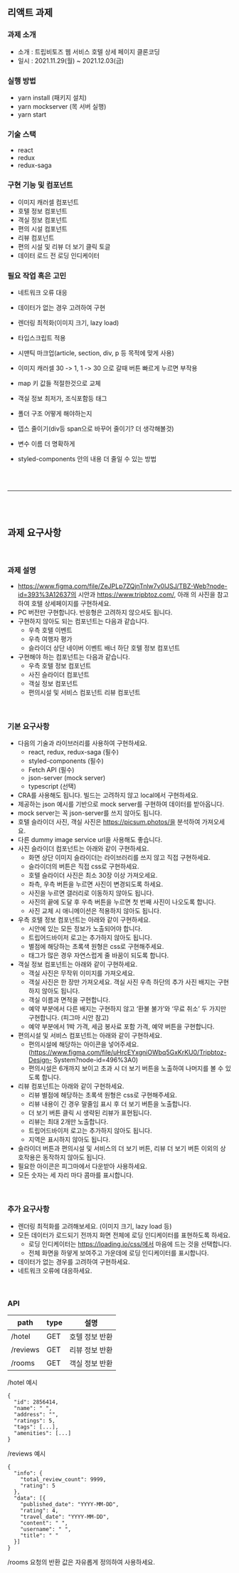 ## 리액트 과제

### 과제 소개

- 소개 : 트립비토즈 웹 서비스 호텔 상세 페이지 클론코딩
- 일시 : 2021.11.29(월) ~ 2021.12.03(금)

### 실행 방법

- yarn install (패키지 설치)
- yarn mockserver (목 서버 실행)
- yarn start

### 기술 스택

- react
- redux
- redux-saga

### 구현 기능 및 컴포넌트

- 이미지 캐러셀 컴포넌트
- 호텔 정보 컴포넌트
- 객실 정보 컴포넌트
- 편의 시설 컴포넌트
- 리뷰 컴포넌트
- 편의 시설 및 리뷰 더 보기 클릭 토글
- 데이터 로드 전 로딩 인디케이터

### 필요 작업 혹은 고민

- 네트워크 오류 대응
- 데이터가 없는 경우 고려하여 구현
- 렌더링 최적화(이미지 크기, lazy load)
- 타입스크립트 적용

- 시맨틱 마크업(article, section, div, p 등 목적에 맞게 사용)
- 이미지 캐러셀 30 -> 1, 1 -> 30 으로 갈때 버튼 빠르게 누르면 부작용
- map 키 값들 적절한것으로 교체
- 객실 정보 최저가, 조식포함등 태그

- 폴더 구조 어떻게 해야하는지
- 뎁스 줄이기(div등 span으로 바꾸어 줄이기? 더 생각해볼것)
- 변수 이름 더 명확하게
- styled-components 안의 내용 더 줄일 수 있는 방법

<br>
<br>
<hr>
<br>
<br>

## 과제 요구사항

<br>

### 과제 설명

- https://www.figma.com/file/ZeJPLp7ZQjnTnlw7v0lJSJ/TBZ-Web?node-id=393%3A12637의 시안과 https://www.tripbtoz.com/, 아래 의 사진을 참고하여 호텔 상세페이지를 구현하세요.
- PC 버전만 구현합니다. 반응형은 고려하지 않으셔도 됩니다.
- 구현하지 않아도 되는 컴포넌트는 다음과 같습니다.
  - 우측 호텔 이벤트
  - 우측 여행자 평가
  - 슬라이더 상단 네이버 이벤트 배너 하단 호텔 정보 컴포넌트
- 구현해야 하는 컴포넌트는 다음과 같습니다.
  - 우측 호텔 정보 컴포넌트
  - 사진 슬라이더 컴포넌트
  - 객실 정보 컴포넌트
  - 편의시설 및 서비스 컴포넌트 리뷰 컴포넌트

<br>

### 기본 요구사항

- 다음의 기술과 라이브러리를 사용하여 구현하세요.
  - react, redux, redux-saga (필수)
  - styled-components (필수)
  - Fetch API (필수)
  - json-server (mock server)
  - typescript (선택)
- CRA를 사용해도 됩니다. 빌드는 고려하지 않고 local에서 구현하세요.
- 제공하는 json 예시를 기반으로 mock server를 구현하여 데이터를 받아옵니다.
- mock server는 꼭 json-server를 쓰지 않아도 됩니다.
- 호텔 슬라이더 사진, 객실 사진은 https://picsum.photos/을 분석하여 가져오세요.
- 다른 dummy image service url을 사용해도 좋습니다.
- 사진 슬라이더 컴포넌트는 아래와 같이 구현하세요.
  - 화면 상단 이미지 슬라이더는 라이브러리를 쓰지 않고 직접 구현하세요.
  - 슬라이더의 버튼은 직접 css로 구현하세요.
  - 호텔 슬라이더 사진은 최소 30장 이상 가져오세요.
  - 좌측, 우측 버튼을 누르면 사진이 변경되도록 하세요.
  - 사진을 누르면 갤러리로 이동하지 않아도 됩니다.
  - 사진의 끝에 도달 후 우측 버튼을 누르면 첫 번째 사진이 나오도록 합니다.
  - 사진 교체 시 애니메이션은 적용하지 않아도 됩니다.
- 우측 호텔 정보 컴포넌트는 아래와 같이 구현하세요.
  - 시안에 있는 모든 정보가 노출되어야 합니다.
  - 트립어드바이저 로고는 추가하지 않아도 됩니다.
  - 별점에 해당하는 초록색 원형은 css로 구현해주세요.
  - 태그가 많은 경우 자연스럽게 줄 바꿈이 되도록 합니다.
- 객실 정보 컴포넌트는 아래와 같이 구현하세요.
  - 객실 사진은 무작위 이미지를 가져오세요.
  - 객실 사진은 한 장만 가져오세요. 객실 사진 우측 하단의 추가 사진 배지는 구현하지 않아도 됩니다.
  - 객실 이름과 면적을 구현합니다.
  - 예약 부분에서 다른 배지는 구현하지 않고 ‘환불 불가’와 ‘무료 취소’ 두 가지만 구현합니다. (피그마 시안 참고)
  - 예약 부분에서 1박 가격, 세금 봉사료 포함 가격, 예약 버튼을 구현합니다.
- 편의시설 및 서비스 컴포넌트는 아래와 같이 구현하세요.
  - 편의시설에 해당하는 아이콘을 넣어주세요. (https://www.figma.com/file/uHrcEYxgniOWbq5GxKrKU0/Tripbtoz-Design- System?node-id=496%3A0)
  - 편의시설은 6개까지 보이고 초과 시 더 보기 버튼을 노출하여 나머지를 볼 수 있도록 합니다.
- 리뷰 컴포넌트는 아래와 같이 구현하세요.
  - 리뷰 별점에 해당하는 초록색 원형은 css로 구현해주세요.
  - 리뷰 내용이 긴 경우 말줄임 표시 후 더 보기 버튼을 노출합니다.
  - 더 보기 버튼 클릭 시 생략된 리뷰가 표현됩니다.
  - 리뷰는 최대 2개만 노출합니다.
  - 트립어드바이저 로고는 추가하지 않아도 됩니다.
  - 지역은 표시하지 않아도 됩니다.
- 슬라이더 버튼과 편의시설 및 서비스의 더 보기 버튼, 리뷰 더 보기 버튼 이외의 상호작용은 동작하지 않아도 됩니다.
- 필요한 아이콘은 피그마에서 다운받아 사용하세요.
- 모든 숫자는 세 자리 마다 콤마를 표시합니다.

<br>

### 추가 요구사항

- 렌더링 최적화를 고려해보세요. (이미지 크기, lazy load 등)
- 모든 데이터가 로드되기 전까지 화면 전체에 로딩 인디케이터를 표현하도록 하세요.
  - 로딩 인디케이터는 https://loading.io/css/에서 마음에 드는 것을 선택합니다.
  - 전체 화면을 하얗게 보여주고 가운데에 로딩 인디케이터를 표시합니다.
- 데이터가 없는 경우를 고려하여 구현하세요.
- 네트워크 오류에 대응하세요.

<br>

### API

| path     | type | 설명           |
| -------- | ---- | -------------- |
| /hotel   | GET  | 호텔 정보 반환 |
| /reviews | GET  | 리뷰 정보 반환 |
| /rooms   | GET  | 객실 정보 반환 |

/hotel 예시

```
{
  "id": 2856414,
  "name": " ",
  "address": "",
  "ratings": 5,
  "tags": [...],
  "amenities": [...]
}
```

/reviews 예시

```
{
  "info": {
    "total_review_count": 9999,
    "rating": 5
  },
  "data": [{
    "published_date": "YYYY-MM-DD",
    "rating": 4,
    "travel_date": "YYYY-MM-DD",
    "content": " ",
    "username": " ",
    "title": " "
  }]
}
```

/rooms 요청의 반환 값은 자유롭게 정의하여 사용하세요.
